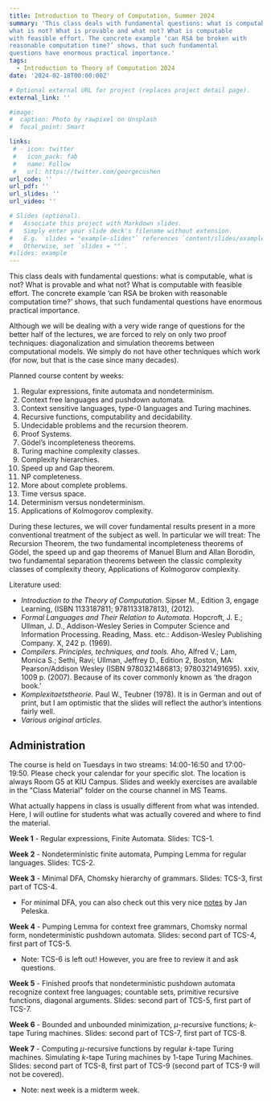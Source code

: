 ```yaml
---
title: Introduction to Theory of Computation, Summer 2024
summary: 'This class deals with fundamental questions: what is computable, 
what is not? What is provable and what not? What is computable 
with feasible effort. The concrete example ‘can RSA be broken with 
reasonable computation time?’ shows, that such fundamental 
questions have enormous practical importance.'
tags:
  - Introduction to Theory of Computation 2024
date: '2024-02-18T00:00:00Z'

# Optional external URL for project (replaces project detail page).
external_link: ''

#image:
#  caption: Photo by rawpixel on Unsplash
#  focal_point: Smart

links:
 # - icon: twitter
 #   icon_pack: fab
 #   name: Follow
 #   url: https://twitter.com/georgecushen
url_code: ''
url_pdf: ''
url_slides: ''
url_video: ''

# Slides (optional).
#   Associate this project with Markdown slides.
#   Simply enter your slide deck's filename without extension.
#   E.g. `slides = "example-slides"` references `content/slides/example-slides.md`.
#   Otherwise, set `slides = ""`.
#slides: example
---
```

This class deals with fundamental questions: what is computable, 
what is not? What is provable and what not? What is computable 
with feasible effort. The concrete example ‘can RSA be broken with 
reasonable computation time?’ shows, that such fundamental 
questions have enormous practical importance.

Although we will be dealing with a very wide range of questions for the 
better half of the lectures, we are forced to rely on only two proof 
techniques: diagonalization and simulation theorems between 
computational models. We simply do not have other techniques 
which work (for now, but that is the case since many decades).

Planned course content by weeks:

1) Regular expressions, finite automata and 
nondeterminism.
2) Context free languages and pushdown automata.
3) Context sensitive languages, type-0 
languages and Turing machines.
4) Recursive functions, computability and 
decidability.
5) Undecidable problems and the recursion 
theorem.
6) Proof Systems.
7) Gödel’s incompleteness theorems.
8) Turing machine complexity classes.
9) Complexity hierarchies.
10) Speed up and Gap theorem.
11) NP completeness.
12) More about complete problems.
13) Time versus space.
14) Determinism versus nondeterminism.
15) Applications of Kolmogorov complexity.

During these lectures, we will cover fundamental results present in a more conventional 
treatment of the subject as well. In particular we will treat: The Recursion Theorem,
the two fundamental incompleteness theorems of Gödel, the speed up and gap theorems of Manuel Blum
and Allan Borodin, two fundamental separation theorems between the classic 
complexity classes of complexity theory, Applications of Kolmogorov complexity.

Literature used:

<ul style="list-style-type:disc;">
<li> <i>Introduction to the Theory of Computation.</i> Sipser M.,
Edition	3, engage Learning, (ISBN 1133187811; 9781133187813), (2012).</li>
<li> <i>Formal Languages and Their Relation to Automata.</i> Hopcroft, J. E.; Ullman, J. D., Addison-Wesley Series in Computer Science and Information Processing. Reading, Mass. etc.: Addison-Wesley Publishing Company. X, 242 p. (1969). </li>
<li> <i>Compilers. Principles, techniques, and tools.</i> 
Aho, Alfred V.; Lam, Monica S.; Sethi, Ravi; Ullman, Jeffrey D., Edition 2, Boston, MA: Pearson/Addison Wesley (ISBN 9780321486813; 9780321491695). xxiv, 1009 p. (2007). 
Because of its cover commonly known as ‘the dragon book.’ 
<li><i>Komplexitaetstheorie.</i> Paul W., Teubner 
(1978). It is in German and out of print, but I am 
optimistic that the slides will reflect the author’s 
intentions fairly well.</li>
<li><i>Various original articles.</i></li>
</ul>

## Administration

The course is held on Tuesdays in two streams: 14:00-16:50 and 17:00-19:50. Please check your calendar for your specific slot. The location is always Room G5 at KIU Campus. Slides and weekly exercises are available in the "Class Material" folder on the course channel in MS Teams.

What actually happens in class is usually different from what was intended. Here, I will outline for students what was actually covered and where to find the material.

**Week 1** - Regular expressions, Finite Automata. Slides: TCS-1.

**Week 2** - Nondeterministic finite automata, Pumping Lemma for regular languages. Slides: TCS-2.

**Week 3** - Minimal DFA, Chomsky hierarchy of grammars. Slides: TCS-3, first part of TCS-4.
<ul style="list-style-type:disc;">
<li> For minimal DFA, you can also check out this very nice <a href='https://www.informatik.uni-bremen.de/agbs/lehre/ss05/pi2/hintergrund/minimize_dfa.pdf'>notes</a> by Jan Peleska.</li>
</ul>

**Week 4** - Pumping Lemma for context free grammars, Chomsky normal form, nondeterministic pushdown automata. Slides: second part of TCS-4, first part of TCS-5. 
<ul style="list-style-type:disc;">
<li> Note: TCS-6 is left out! However, you are free to review it and ask questions.</li>
</ul>

**Week 5** - Finished proofs that nondeterministic pushdown automata recognize context free languages; countable sets, primitive recursive functions, diagonal arguments. Slides: second part of TCS-5, first part of TCS-7. 

**Week 6** - Bounded and unbounded minimization, $\mu$-recursive functions; $k$-tape Turing machines. Slides: second part of TCS-7, first part of TCS-8. 

**Week 7** - Computing $\mu$-recursive functions by regular $k$-tape Turing machines. Simulating $k$-tape Turing machines by $1$-tape Turing Machines. Slides: second part of TCS-8, first part of TCS-9 (second part of TCS-9 will not be covered). 
<ul style="list-style-type:disc;">
<li> Note: next week is a midterm week.</li>
</ul>
